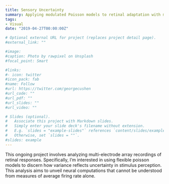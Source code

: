 ```yaml
---
title: Sensory Uncertainty
summary: Applying modulated Poisson models to retinal adaptation with multi-electrode array data
tags:
- Visual
date: "2019-04-27T00:00:00Z"

# Optional external URL for project (replaces project detail page).
#external_link: ""

#image:
#caption: Photo by rawpixel on Unsplash
#focal_point: Smart

#links:
#- icon: twitter
#icon_pack: fab
#name: Follow
#url: https://twitter.com/georgecushen
#url_code: ""
#url_pdf: ""
#url_slides: ""
#url_video: ""

# Slides (optional).
#   Associate this project with Markdown slides.
#   Simply enter your slide deck's filename without extension.
#   E.g. `slides = "example-slides"` references `content/slides/example-slides.md`.
#   Otherwise, set `slides = ""`.
#slides: example
---
```

This ongoing project involves analyzing multi-electrode array recordings of retinal responses. Specifically, I’m interested in using flexible poisson models to discern how variance reflects uncertainty in stimulus perception. This analysis aims to unveil neural computations that cannot be understood from measures of average firing rate alone.

